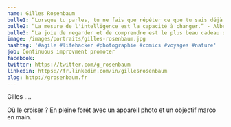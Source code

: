 ```yaml
---
name: Gilles Rosenbaum
bulle1: “Lorsque tu parles, tu ne fais que répéter ce que tu sais déjà. Si tu écoutes, tu apprendras peut-être quelque chose.” – Gandhi
bulle2: “La mesure de l'intelligence est la capacité à changer.” - Albert Einstein
bulle3: “La joie de regarder et de comprendre est le plus beau cadeau de la nature.“ - Albert Einstein
image: /images/portraits/gilles-rosenbaum.jpg
hashtag: '#agile #lifehacker #photographie #comics #voyages #nature'
job: Continuous improvment promoter
facebook:
twitter: https://twitter.com/g_rosenbaum
linkedin: https://fr.linkedin.com/in/gillesrosenbaum
blog: http://grosenbaum.fr
---
```


Gilles ....

Où le croiser ? En pleine forêt avec un appareil photo et un objectif marco en main.